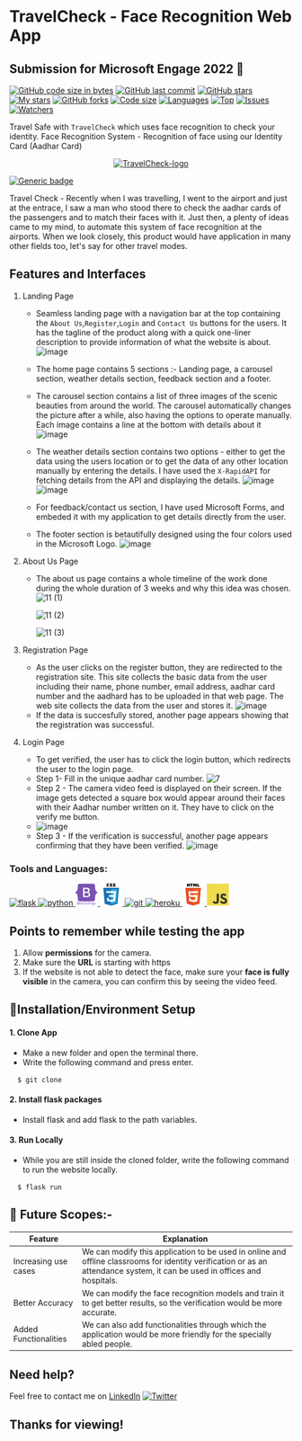  # TravelCheck - Face Recognition Web App
## Submission for Microsoft Engage 2022 🌟

[![GitHub code size in bytes](https://img.shields.io/github/languages/code-size/akshi0409/TravelCheck-MicrosoftEngage2022?logo=github&style=for-the-badge)](https://github.com/akshi0409/TravelCheck-MicrosoftEngage2022) 
[![GitHub last commit](https://img.shields.io/github/last-commit/akshi0409/TravelCheck-MicrosoftEngage2022?style=for-the-badge&logo=git)](https://github.com/akshi0409/TravelCheck-MicrosoftEngage2022) 
[![GitHub stars](https://img.shields.io/github/stars/akshi0409/TravelCheck-MicrosoftEngage2022?style=for-the-badge)](https://github.com/akshi0409/TravelCheck-MicrosoftEngage2022stargazers) 
[![My stars](https://img.shields.io/github/stars/akshi0409?affiliations=OWNER%2CCOLLABORATOR&style=for-the-badge&label=My%20stars)](https://github.com/akshi0409/TravelCheck-MicrosoftEngage2022e/stargazers) 
[![GitHub forks](https://img.shields.io/github/forks/akshi0409/TravelCheck-MicrosoftEngage2022?style=for-the-badge&logo=git)](https://github.com/akshi0409/TravelCheck-MicrosoftEngage2022/network)
[![Code size](https://img.shields.io/github/languages/code-size/akshi0409/TravelCheck-MicrosoftEngage2022?style=for-the-badge)](https://github.com/akshi0409/TravelCheck-MicrosoftEngage2022)
[![Languages](https://img.shields.io/github/languages/count/akshi0409/TravelCheck-MicrosoftEngage2022?style=for-the-badge)](https://github.com/akshi0409/TravelCheck-MicrosoftEngage2022)
[![Top](https://img.shields.io/github/languages/top/akshi0409/TravelCheck-MicrosoftEngage2022?style=for-the-badge&label=Top%20Languages)](https://github.com/akshi0409/TravelCheck-MicrosoftEngage2022)
[![Issues](https://img.shields.io/github/issues/akshi0409/TravelCheck-MicrosoftEngage2022?style=for-the-badge&label=Issues)](https://github.com/akshi0409/TravelCheck-MicrosoftEngage2022)
[![Watchers](	https://img.shields.io/github/watchers/akshi0409/TravelCheck-MicrosoftEngage2022?label=Watch&style=for-the-badge)](https://github.com/akshi0409/TravelCheck-MicrosoftEngage2022) 

Travel Safe with `TravelCheck` which uses face recognition to check your identity.
 Face Recognition System  -  Recognition of face 
 using our Identity Card (Aadhar Card)

<p align="center">
<a href="https://drive.google.com/file/d/17eqzx6u1sRmUWyloLy0KRDuxjwKn2XIZ/view?usp=sharing">
<img src="https://user-images.githubusercontent.com/44814671/170883919-5d948bb9-ee22-4921-b84f-5b105b941813.jpeg" alt="TravelCheck-logo"/>
</a>
</p>

[![Generic badge](https://img.shields.io/badge/view-demo-blue?style=for-the-badge&label=View%20Demo%20Video)](https://drive.google.com/file/d/17eqzx6u1sRmUWyloLy0KRDuxjwKn2XIZ/view?usp=sharing) 

Travel Check - Recently when I was travelling, 
 I went to the airport and just at the entrace, 
 I saw a man who stood there to check the aadhar 
 cards of the passengers and to match their faces 
 with it. Just then, a plenty of ideas came to my
 mind, to automate this system of face recognition at the airports.
 When we look closely, this product would have 
 application in many other fields too, let's say 
 for other travel modes.
 
  ## Features and Interfaces

1. Landing Page
   - Seamless landing page with a navigation bar at the top containing the `About Us`,`Register`,`Login` and `Contact Us` buttons for the users. It has the tagline of the product along with a quick one-liner description to provide information of what the website is about.
     ![image](https://user-images.githubusercontent.com/44814671/170825454-5d4f4b12-74df-462e-ab59-cf6638848718.png)
     
   - The home page contains 5 sections :- Landing page, a carousel section, weather details section, feedback section and a footer. 
   - The carousel section contains a list of three images of the scenic beauties from around the world. The carousel automatically changes the picture after a while, also having the options to operate manually. Each image contains a line at the bottom with details about it
     ![image](https://user-images.githubusercontent.com/44814671/170825864-0708891c-3ae7-438c-b0c6-e94cd4aea2ff.png)
     
   - The weather details section contains two options - either to get the data using the users location or to get the data of any other location manually by entering the details. I have used the `X-RapidAPI` for fetching details from the API and displaying the details.
     ![image](https://user-images.githubusercontent.com/44814671/170826039-4493be84-ad56-4fac-86d9-79b2454425e3.png)
     ![image](https://user-images.githubusercontent.com/44814671/170830442-e3438f28-f75d-4b82-b045-7cdb4f4be9f0.png)
     
   - For feedback/contact us section, I have used Microsoft Forms, and embeded it with my application to get details directly from the user.
   - The footer section is betautifully designed using the four colors used in the Microsoft Logo.
     ![image](https://user-images.githubusercontent.com/44814671/170829661-849d9860-1970-47cc-bb1c-79743fc8dc7a.png)
     
2. About Us Page
   - The about us page contains a whole timeline of the work done during the whole duration of 3 weeks and why this idea was chosen.
     ![11 (1)](https://user-images.githubusercontent.com/44814671/170884389-f7dddf25-77ab-43ea-938a-cbf67efe6d81.jpeg)
     
     ![11 (2)](https://user-images.githubusercontent.com/44814671/170884400-33784146-e9de-454d-afd8-0f85ee77d859.jpeg)

     ![11 (3)](https://user-images.githubusercontent.com/44814671/170884413-301d359f-9095-4e04-88de-25ebd67adcac.jpeg)


3. Registration Page
   - As the user clicks on the register button, they are redirected to the registration site. This site collects the basic data from the user including their name, phone number, email address, aadhar card number and the aadhard has to be uploaded in that web page. The web site collects the data from the user and stores it.
     ![image](https://user-images.githubusercontent.com/44814671/170834275-ff6432d3-a7f8-4070-b04b-4c0b0cff7900.png)
   - If the data is succesfully stored, another page appears showing that the registration was successful.
     
4. Login Page
   - To get verified, the user has to click the login button, which redirects the user to the login page.
   - Step 1- Fill in the unique aadhar card number.
     <img width="946" alt="7" src="https://user-images.githubusercontent.com/44814671/170834782-6a7c1b2c-dbac-4f85-8eb4-75aba0ec2c0b.png">
   - Step 2 - The camera video feed is displayed on their screen. If the image gets detected a square box would appear around their faces with their Aadhar number written on it. They have to click on the verify me button. 
   - ![image](https://user-images.githubusercontent.com/44814671/170835154-dcbf1b0c-c5a1-4c28-bfbd-b3485f914841.png)
   - Step 3 - If the verification is successful, another page appears confirming that they have been verified.
     ![image](https://user-images.githubusercontent.com/44814671/170839522-14a57fb0-8bb5-4c89-b054-b26e91b88239.png)
     
### Tools and Languages: 
<p align="left"> <a href="https://flask.palletsprojects.com/en/2.1.x/" target="_blank"> <img src="https://img.shields.io/badge/Flask-000000?style=for-the-badge&logo=flask&logoColor=white" alt="flask" width="40" height="40"/> </a> <a href="https://www.python.org/" target="_blank"> <img src="https://img.shields.io/badge/Python-FFD43B?style=for-the-badge&logo=python&logoColor=blue" alt="python" width="40" height="40"/> </a> <a href="https://getbootstrap.com" target="_blank"> <img src="https://raw.githubusercontent.com/devicons/devicon/master/icons/bootstrap/bootstrap-plain-wordmark.svg" alt="bootstrap" width="40" height="40"/> </a> <a href="https://www.w3schools.com/css/" target="_blank"> <img src="https://raw.githubusercontent.com/devicons/devicon/master/icons/css3/css3-original-wordmark.svg" alt="css3" width="40" height="40"/> </a> <a href="https://git-scm.com/" target="_blank"> <img src="https://www.vectorlogo.zone/logos/git-scm/git-scm-icon.svg" alt="git" width="40" height="40"/> </a> <a href="https://heroku.com" target="_blank"> <img src="https://www.vectorlogo.zone/logos/heroku/heroku-icon.svg" alt="heroku" width="40" height="40"/> </a> <a href="https://www.w3.org/html/" target="_blank"> <img src="https://raw.githubusercontent.com/devicons/devicon/master/icons/html5/html5-original-wordmark.svg" alt="html5" width="40" height="40"/> </a> <a href="https://developer.mozilla.org/en-US/docs/Web/JavaScript" target="_blank"> <img src="https://raw.githubusercontent.com/devicons/devicon/master/icons/javascript/javascript-original.svg" alt="javascript" width="40" height="40"/> </a> </p>


## Points to remember while testing the app

1. Allow **permissions** for the camera.
2. Make sure the **URL** is starting with https
3. If the website is not able to detect the face, make sure your **face is fully visible** in the camera, you can confirm this by seeing the video feed.

## 🚩Installation/Environment Setup 

  #### 1. Clone App
  
  * Make a new folder and open the terminal there.
  * Write the following command and press enter.
  
  ```
    $ git clone
  ```
    
 #### 2. Install flask packages
  * Install flask and add flask to the path variables.
  
#### 3. Run Locally

 * While you are still inside the cloned folder, write the following command to run the website locally. 
 
 ```
   $ flask run
 ```

## 🚩 Future Scopes:-
Feature | Explanation
------------ | -------------
Increasing use cases | We can modify this application to be used in online and offline classrooms for identity verification or as an attendance system, it can be used in offices and hospitals.
Better Accuracy | We can modify the face recognition models and train it to get better results, so the verification would be more accurate.
Added Functionalities | We can also add functionalities through which the application would be more friendly for the specially abled people.

## Need help?

Feel free to contact me on [LinkedIn](https://www.linkedin.com/in/akshita-sah/) 
[![Twitter](https://img.shields.io/badge/Twitter-follow-blue.svg?logo=twitter&logoColor=white)](https://twitter.com/_akshitaSah)

## Thanks for viewing!
